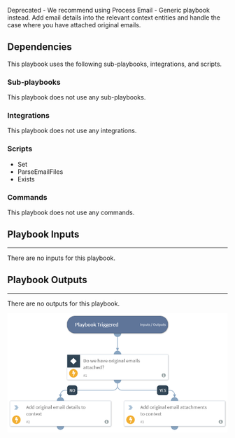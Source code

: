 Deprecated - We recommend using Process Email - Generic playbook instead. Add email details into the relevant context entities and handle the case where you have attached original emails.

## Dependencies
This playbook uses the following sub-playbooks, integrations, and scripts.

### Sub-playbooks
This playbook does not use any sub-playbooks.

### Integrations
This playbook does not use any integrations.

### Scripts
* Set
* ParseEmailFiles
* Exists

### Commands
This playbook does not use any commands.

## Playbook Inputs
---
There are no inputs for this playbook.

## Playbook Outputs
---
There are no outputs for this playbook.

![Process_Email](https://github.com/ElazarK/content-docs/blob/master/images/playbooks/Process_Email.png)
